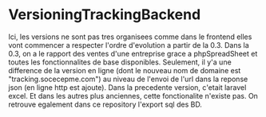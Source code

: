 # VersioningTrackingBackend
Ici, les versions ne sont pas tres organisees comme dans le frontend elles vont commencer a respecter l'ordre d'evolution a partir de la 0.3.
Dans la 0.3, on a le rapport des ventes d'une entreprise grace a phpSpreadSheet et toutes les fonctionnalites de base disponibles. Seulement, il y'a une difference de la version en ligne (dont le nouveau nom de domaine est "tracking.socecepme.com") au niveau de l'envoi de l'url dans la reponse json (en ligne http est ajoute). Dans la precedente version, c'etait laravel excel. Et dans les autres plus anciennes, cette fonctionalite n'existe pas. 
On retrouve egalement dans ce repository l'export sql des BD.
